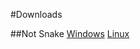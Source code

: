 #Downloads

##Not Snake
[Windows](https://github.com/Scratchysoft/Not-Snake/raw/master/Not%20Snake%20Windows.zip)
[Linux](https://github.com/Scratchysoft/Not-Snake/raw/master/Not%20Snake%20Linux.zip)
